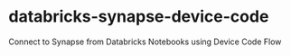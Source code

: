 # databricks-synapse-device-code
Connect to Synapse from Databricks Notebooks using Device Code Flow

